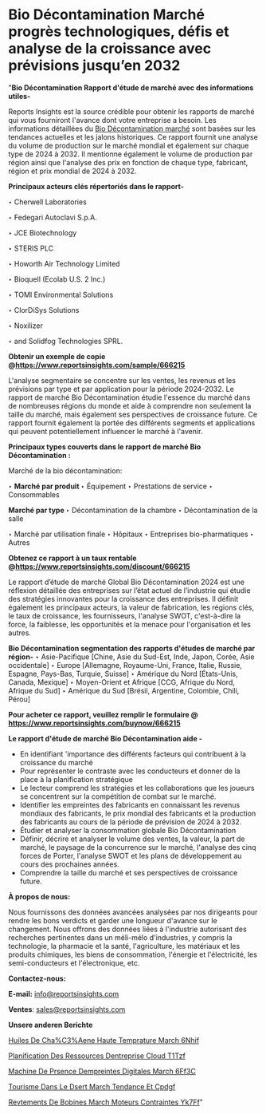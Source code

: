 # Bio Décontamination Marché progrès technologiques, défis et analyse de la croissance avec prévisions jusqu’en 2032

"<strong>Bio Décontamination Rapport d'étude de marché avec des informations utiles-</strong>

Reports Insights est la source crédible pour obtenir les rapports de marché qui vous fourniront l'avance dont votre entreprise a besoin. Les informations détaillées du <a href=https://www.reportsinsights.com/sample/666215>Bio Décontamination marché</a> sont basées sur les tendances actuelles et les jalons historiques. Ce rapport fournit une analyse du volume de production sur le marché mondial et également sur chaque type de 2024 à 2032. Il mentionne également le volume de production par région ainsi que l'analyse des prix en fonction de chaque type, fabricant, région et prix mondial de 2024 à 2032.

<b>Principaux acteurs clés répertoriés dans le rapport-</b>

‣ Cherwell Laboratories

‣ Fedegari Autoclavi S.p.A.

‣ JCE Biotechnology

‣ STERIS PLC

‣ Howorth Air Technology Limited

‣ Bioquell (Ecolab U.S. 2 Inc.)

‣ TOMI Environmental Solutions

‣ ClorDiSys Solutions

‣ Noxilizer

‣ and Solidfog Technologies SPRL.

<strong><b>Obtenir un exemple de copie @</b></strong><a href=https://www.reportsinsights.com/sample/666215><strong><b>https://www.reportsinsights.com/sample/666215</b></strong></a>

L'analyse segmentaire se concentre sur les ventes, les revenus et les prévisions par type et par application pour la période 2024-2032. Le rapport de marché Bio Décontamination étudie l'essence du marché dans de nombreuses régions du monde et aide à comprendre non seulement la taille du marché, mais également ses perspectives de croissance future. Ce rapport fournit également la portée des différents segments et applications qui peuvent potentiellement influencer le marché à l'avenir.

<strong>Principaux types couverts dans le rapport de marché Bio Décontamination :</strong>

Marché de la bio décontamination:

‣  <strong> Marché par produit </strong>
‣ Équipement
‣ Prestations de service
‣ Consommables

<strong>Marché par type </strong>
‣ Décontamination de la chambre
‣ Décontamination de la salle

‣  Marché par utilisation finale
‣ Hôpitaux
‣ Entreprises bio-pharmatiques
‣ Autres

<strong><b>Obtenez ce rapport à un taux rentable @</b></strong><a href=https://www.reportsinsights.com/discount/666215><strong><b>https://www.reportsinsights.com/discount/666215</b></strong></a>

Le rapport d’étude de marché Global Bio Décontamination 2024 est une réflexion détaillée des entreprises sur l’état actuel de l’industrie qui étudie des stratégies innovantes pour la croissance des entreprises. Il définit également les principaux acteurs, la valeur de fabrication, les régions clés, le taux de croissance, les fournisseurs, l'analyse SWOT, c'est-à-dire la force, la faiblesse, les opportunités et la menace pour l'organisation et les autres.

<strong>Bio Décontamination segmentation des rapports d'études de marché par région-</strong>
‣ Asie-Pacifique [Chine, Asie du Sud-Est, Inde, Japon, Corée, Asie occidentale]
‣ Europe [Allemagne, Royaume-Uni, France, Italie, Russie, Espagne, Pays-Bas, Turquie, Suisse]
‣ Amérique du Nord [États-Unis, Canada, Mexique]
‣ Moyen-Orient et Afrique [CCG, Afrique du Nord, Afrique du Sud]
‣ Amérique du Sud [Brésil, Argentine, Colombie, Chili, Pérou]

<strong>Pour acheter ce rapport, veuillez remplir le formulaire @   <a href=https://www.reportsinsights.com/buynow/666215>https://www.reportsinsights.com/buynow/666215</a></strong>

<strong>Le rapport d'étude de marché Bio Décontamination aide -</strong>
<ul>
  <li>En identifiant 'importance des différents facteurs qui contribuent à la croissance du marché</li>
  <li>Pour représenter le contraste avec les conducteurs et donner de la place à la planification stratégique</li>
  <li>Le lecteur comprend les stratégies et les collaborations que les joueurs se concentrent sur la compétition de combat sur le marché.</li>
  <li>Identifier les empreintes des fabricants en connaissant les revenus mondiaux des fabricants, le prix mondial des fabricants et la production des fabricants au cours de la période de prévision de 2024 à 2032.</li>
  <li>Étudier et analyser la consommation globale Bio Décontamination</li>
  <li>Définir, décrire et analyser le volume des ventes, la valeur, la part de marché, le paysage de la concurrence sur le marché, l'analyse des cinq forces de Porter, l'analyse SWOT et les plans de développement au cours des prochaines années.</li>
  <li>Comprendre la taille du marché et ses perspectives de croissance future.</li>
</ul>
<strong>À propos de nous:</strong>

Nous fournissons des données avancées analysées par nos dirigeants pour rendre les bons verdicts et garder une longueur d'avance sur le changement. Nous offrons des données liées à l'industrie autorisant des recherches pertinentes dans un méli-mélo d'industries, y compris la technologie, la pharmacie et la santé, l'agriculture, les matériaux et les produits chimiques, les biens de consommation, l'énergie et l'électricité, les semi-conducteurs et l'électronique, etc.

<strong>Contactez-nous:</strong>

<strong>E-mail:</strong> <a href=mailto:info@reportsinsights.com>info@reportsinsights.com</a>

<strong>Ventes</strong>: <a href=mailto:sales@reportsinsights.com>sales@reportsinsights.com</a>

<strong>Unsere anderen Berichte</strong>

<a href=https://www.linkedin.com/pulse/huiles-de-cha%C3%AEne-haute-temp%C3%A9rature-march%C3%A9-6nhif/>Huiles De Cha%C3%Aene Haute Temprature March 6Nhif</a>

<a href=https://www.linkedin.com/pulse/planification-des-ressources-dentreprise-cloud-t1tzf/>Planification Des Ressources Dentreprise Cloud T1Tzf</a>

<a href=https://www.linkedin.com/pulse/machine-de-pr%C3%A9sence-dempreintes-digitales-march%C3%A9-6ff3c/>Machine De Prsence Dempreintes Digitales March 6Ff3C</a>

<a href=https://www.linkedin.com/pulse/tourisme-dans-le-d%C3%A9sert-march%C3%A9-tendance-et-cpdgf/>Tourisme Dans Le Dsert March Tendance Et Cpdgf</a>

<a href=https://www.linkedin.com/pulse/rev%C3%AAtements-de-bobines-march%C3%A9-moteurs-contraintes-yk7ff/>Revtements De Bobines March Moteurs Contraintes Yk7Ff</a>"
